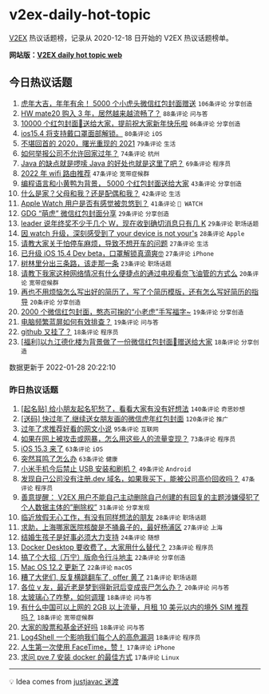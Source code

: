 # v2ex-daily-hot-topic

[V2EX](https://www.v2ex.com/) 热议话题榜，记录从 2020-12-18 日开始的 V2EX 热议话题榜单。

**网站版：[V2EX daily hot topic web](https://boojack.github.io/v2ex-daily-hot-topic-web/)**

## 今日热议话题

<!-- TODAY BEGIN -->

1. [虎年大吉，年年有余！ 5000 个小虎头微信红包封面赠送](https://www.v2ex.com/t/831093) `106条评论` `分享创造`
1. [HW mate20 购入 3 年，居然越来越流畅了？](https://www.v2ex.com/t/831080) `88条评论` `问与答`
1. [10000 个红包封面🧧送给大家，提前祝大家新年快乐啦](https://www.v2ex.com/t/831070) `86条评论` `分享创造`
1. [ios15.4 将支持戴口罩面部解锁。](https://www.v2ex.com/t/831059) `80条评论` `iOS`
1. [不堪回首的 2020，曙光重现的 2021](https://www.v2ex.com/t/831067) `79条评论` `生活`
1. [如何举报公司不允许回家过年？](https://www.v2ex.com/t/831129) `74条评论` `杭州`
1. [Java 的缺点就是啰嗦 Java 的好处也就是这里了吧？](https://www.v2ex.com/t/831086) `69条评论` `程序员`
1. [2022 年 wifi 路由推荐](https://www.v2ex.com/t/831065) `47条评论` `宽带症候群`
1. [编程语言和小黄鸭为背景， 5000 个红包封面送给大家](https://www.v2ex.com/t/831107) `43条评论` `分享创造`
1. [什么是家？父母和我？还是配偶和我？](https://www.v2ex.com/t/831085) `42条评论` `生活`
1. [Apple Watch 用户是否有感觉被忽悠到？](https://www.v2ex.com/t/831165) `41条评论` ` WATCH`
1. [GDG “萌虎” 微信红包封面分享](https://www.v2ex.com/t/831161) `29条评论` `分享创造`
1. [leader 说年终奖不少于几个 W，现在收到确切消息只有几 K](https://www.v2ex.com/t/831144) `29条评论` `职场话题`
1. [因 watch 升级，深刻感受到了 your device is not your's](https://www.v2ex.com/t/831156) `28条评论` `Apple`
1. [请教大家关于怕停车麻烦，导致不想开车的问题](https://www.v2ex.com/t/831166) `27条评论` `生活`
1. [已升级 iOS 15.4 Dev beta，口罩解锁真滴爽🤓](https://www.v2ex.com/t/831104) `27条评论` `iPhone`
1. [树林里分出三条路，该走那一条](https://www.v2ex.com/t/831056) `23条评论` `职场话题`
1. [请教下我家这种网络情况有什么便捷点的通过电视看奈飞油管的方式么](https://www.v2ex.com/t/831115) `20条评论` `宽带症候群`
1. [再也不用烦恼怎么写出好的简历了，写了个简历模版，还有怎么写好简历的指导](https://www.v2ex.com/t/831089) `20条评论` `分享创造`
1. [2000 个微信红包封面，憨态可掬的“小老虎”手写福字~](https://www.v2ex.com/t/831180) `19条评论` `分享创造`
1. [电脑频繁蓝屏如何有效排查？](https://www.v2ex.com/t/831138) `19条评论` `问与答`
1. [github 又挂了？](https://www.v2ex.com/t/831054) `18条评论` `程序员`
1. [[福利]以九江德化楼为背景做了一份微信红包封面🧧赠送给大家](https://www.v2ex.com/t/831047) `18条评论` `分享创造`

数据更新于 2022-01-28 20:22:10

<!-- TODAY END -->

### 昨日热议话题

<!-- YESTERDAY BEGIN -->

1. [[起名贴] 给小朋友起名犯愁了，看看大家有没有好想法](https://www.v2ex.com/t/830873) `140条评论` `奇思妙想`
1. [[送码] 快过年了,继续送女朋友画的微信虎年红包封面](https://www.v2ex.com/t/830996) `120条评论` `推广`
1. [过年了求推荐好看的网文小说](https://www.v2ex.com/t/830836) `95条评论` `互联网`
1. [如果在网上被攻击或网暴，怎么用这些人的流量变现？](https://www.v2ex.com/t/830868) `73条评论` `程序员`
1. [iOS 15.3 来了](https://www.v2ex.com/t/830839) `63条评论` `iOS`
1. [突然耳鸣了怎么办](https://www.v2ex.com/t/830852) `63条评论` `健康`
1. [小米手机今后禁止 USB 安装和刷机？](https://www.v2ex.com/t/830928) `49条评论` `Android`
1. [发现自己公司没有注册.dev 域名，如果我买下，能被公司高价回收吗？](https://www.v2ex.com/t/830858) `47条评论` `程序员`
1. [善意提醒： V2EX 用户不能自己主动删除自己创建的有回复的主题涉嫌侵犯了个人数据主体的”删除权”](https://www.v2ex.com/t/830893) `31条评论` `分享发现`
1. [临近放假无心工作，有没有同样想法的朋友](https://www.v2ex.com/t/830955) `28条评论` `职场话题`
1. [求助，上海哪家医院核酸是不捅鼻子的，最好杨浦区](https://www.v2ex.com/t/830866) `27条评论` `上海`
1. [结婚生孩子是好事必须大力支持](https://www.v2ex.com/t/830891) `24条评论` `随想`
1. [Docker Desktop 要收费了，大家用什么替代？](https://www.v2ex.com/t/830915) `23条评论` `程序员`
1. [搞了个大招（万宁）版命令行斗地主](https://www.v2ex.com/t/830856) `22条评论` `分享创造`
1. [Mac OS 12.2 更新了](https://www.v2ex.com/t/830842) `22条评论` `macOS`
1. [糟了大佬们, 反复横跳翻车了, offer 黄了](https://www.v2ex.com/t/830853) `21条评论` `职场话题`
1. [各位 v 友，最近老是梦到得新冠后变成丧尸怎么办？](https://www.v2ex.com/t/830908) `20条评论` `问与答`
1. [太玻璃心了咋整，如何调理](https://www.v2ex.com/t/831011) `18条评论` `问与答`
1. [有什么中国可以上网的 2GB 以上流量，月租 10 美元以内的境外 SIM 推荐吗？](https://www.v2ex.com/t/831009) `18条评论` `宽带症候群`
1. [大家的股票和基金还好吗](https://www.v2ex.com/t/830947) `18条评论` `问与答`
1. [Log4Shell 一个影响我们每个人的高危漏洞](https://www.v2ex.com/t/830907) `18条评论` `程序员`
1. [人生第一次使用 FaceTime，赞！](https://www.v2ex.com/t/831012) `17条评论` `iPhone`
1. [求问 pve 7 安装 docker 的最佳方式](https://www.v2ex.com/t/830945) `17条评论` `Linux`

<!-- YESTERDAY END -->

---

💡 Idea comes from [justjavac 迷渡](https://github.com/justjavac/)

